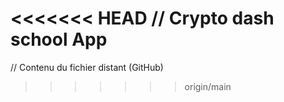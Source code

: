 <<<<<<< HEAD
// Crypto dash school App
=======
// Contenu du fichier distant (GitHub)

> > > > > > > origin/main
